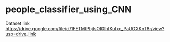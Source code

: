 # people_classifier_using_CNN
Dataset link 
https://drive.google.com/file/d/1FETMtPhjtsOI0lhfKufxc_PaUOXKnT8r/view?usp=drive_link
